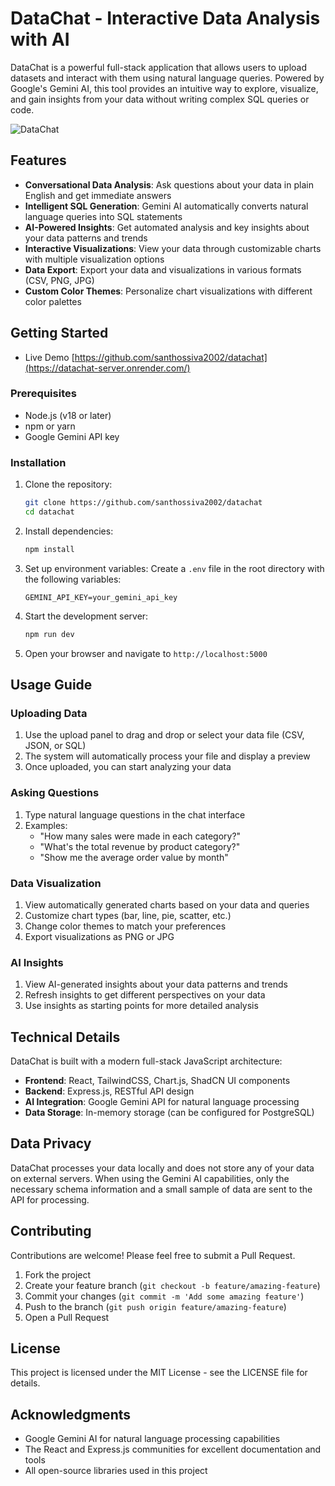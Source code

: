 # DataChat - Interactive Data Analysis with AI

DataChat is a powerful full-stack application that allows users to upload datasets and interact with them using natural language queries. Powered by Google's Gemini AI, this tool provides an intuitive way to explore, visualize, and gain insights from your data without writing complex SQL queries or code.

![DataChat](./assets/app-screenshot.png)

## Features

- **Conversational Data Analysis**: Ask questions about your data in plain English and get immediate answers
- **Intelligent SQL Generation**: Gemini AI automatically converts natural language queries into SQL statements
- **AI-Powered Insights**: Get automated analysis and key insights about your data patterns and trends
- **Interactive Visualizations**: View your data through customizable charts with multiple visualization options
- **Data Export**: Export your data and visualizations in various formats (CSV, PNG, JPG)
- **Custom Color Themes**: Personalize chart visualizations with different color palettes

## Getting Started
   - Live Demo [https://github.com/santhossiva2002/datachat](https://datachat-server.onrender.com/)
### Prerequisites

- Node.js (v18 or later)
- npm or yarn
- Google Gemini API key

### Installation

1. Clone the repository:
   ```bash
   git clone https://github.com/santhossiva2002/datachat
   cd datachat
   ```

2. Install dependencies:
   ```bash
   npm install
   ```

3. Set up environment variables:
   Create a `.env` file in the root directory with the following variables:
   ```
   GEMINI_API_KEY=your_gemini_api_key
   ```

4. Start the development server:
   ```bash
   npm run dev
   ```

5. Open your browser and navigate to `http://localhost:5000`

## Usage Guide

### Uploading Data

1. Use the upload panel to drag and drop or select your data file (CSV, JSON, or SQL)
2. The system will automatically process your file and display a preview
3. Once uploaded, you can start analyzing your data

### Asking Questions

1. Type natural language questions in the chat interface
2. Examples:
   - "How many sales were made in each category?"
   - "What's the total revenue by product category?"
   - "Show me the average order value by month"

### Data Visualization

1. View automatically generated charts based on your data and queries
2. Customize chart types (bar, line, pie, scatter, etc.)
3. Change color themes to match your preferences
4. Export visualizations as PNG or JPG

### AI Insights

1. View AI-generated insights about your data patterns and trends
2. Refresh insights to get different perspectives on your data
3. Use insights as starting points for more detailed analysis

## Technical Details

DataChat is built with a modern full-stack JavaScript architecture:

- **Frontend**: React, TailwindCSS, Chart.js, ShadCN UI components
- **Backend**: Express.js, RESTful API design
- **AI Integration**: Google Gemini API for natural language processing
- **Data Storage**: In-memory storage (can be configured for PostgreSQL)

## Data Privacy

DataChat processes your data locally and does not store any of your data on external servers. When using the Gemini AI capabilities, only the necessary schema information and a small sample of data are sent to the API for processing.

## Contributing

Contributions are welcome! Please feel free to submit a Pull Request.

1. Fork the project
2. Create your feature branch (`git checkout -b feature/amazing-feature`)
3. Commit your changes (`git commit -m 'Add some amazing feature'`)
4. Push to the branch (`git push origin feature/amazing-feature`)
5. Open a Pull Request

## License

This project is licensed under the MIT License - see the LICENSE file for details.

## Acknowledgments

- Google Gemini AI for natural language processing capabilities
- The React and Express.js communities for excellent documentation and tools
- All open-source libraries used in this project
